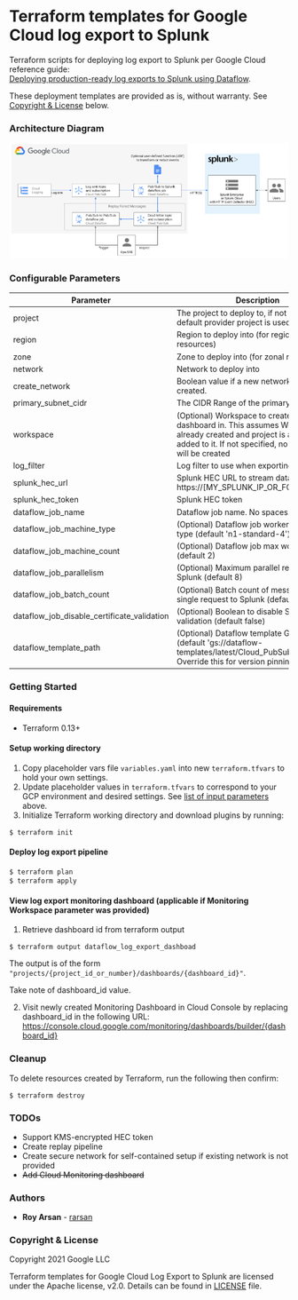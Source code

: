 # Terraform templates for Google Cloud log export to Splunk

Terraform scripts for deploying log export to Splunk per Google Cloud reference guide:<br>
[Deploying production-ready log exports to Splunk using Dataflow](https://cloud.google.com/architecture/deploying-production-ready-log-exports-to-splunk-using-dataflow).

These deployment templates are provided as is, without warranty. See [Copyright & License](#copyright-&-license) below.

### Architecture Diagram

![Architecture Diagram of Log Export to Splunk](./images/logging_export_to_splunk.png)

### Configurable Parameters

Parameter | Description 
--- | ---
project | The project to deploy to, if not set the default provider project is used
region | Region to deploy into (for regional resources)
zone | Zone to deploy into (for zonal resources)
network | Network to deploy into
create\_network | Boolean value if a new network needs to be created.
primary\_subnet\_cidr | The CIDR Range of the primary subnet
workspace | (Optional) Workspace to create Monitoring dashboard in. This assumes Workspace is already created and project is already added to it. If not specified, no dashboard will be created
log_filter | Log filter to use when exporting logs
splunk_hec_url | Splunk HEC URL to stream data to, e.g. https://[MY_SPLUNK_IP_OR_FQDN]:8088
splunk_hec_token | Splunk HEC token
dataflow_job_name | Dataflow job name. No spaces.
dataflow_job_machine_type | (Optional) Dataflow job worker machine type (default 'n1-standard-4')
dataflow_job_machine_count | (Optional) Dataflow job max worker count (default 2)
dataflow_job_parallelism | (Optional) Maximum parallel requests to Splunk (default 8)
dataflow_job_batch_count | (Optional) Batch count of messages in single request to Splunk (default 50)
dataflow_job_disable_certificate_validation | (Optional) Boolean to disable SSL certificate validation (default false)
dataflow_template_path | (Optional) Dataflow template GCS path (default 'gs://dataflow-templates/latest/Cloud_PubSub_to_Splunk'). Override this for version pinning.

### Getting Started

#### Requirements
* Terraform 0.13+

#### Setup working directory

1. Copy placeholder vars file `variables.yaml` into new `terraform.tfvars` to hold your own settings.
2. Update placeholder values in `terraform.tfvars` to correspond to your GCP environment and desired settings. See [list of input parameters](#configurable-parameters) above.
3. Initialize Terraform working directory and download plugins by running:

```shell
$ terraform init
```

#### Deploy log export pipeline

```shell
$ terraform plan
$ terraform apply
```

#### View log export monitoring dashboard (applicable if Monitoring Workspace parameter was provided)

 1. Retrieve dashboard id from terraform output
```shell
$ terraform output dataflow_log_export_dashboad
```
  The output is of the form `"projects/{project_id_or_number}/dashboards/{dashboard_id}"`.
  
  Take note of dashboard_id value.

 2. Visit newly created Monitoring Dashboard in Cloud Console by replacing dashboard_id in the following URL: https://console.cloud.google.com/monitoring/dashboards/builder/{dashboard_id}


### Cleanup

To delete resources created by Terraform, run the following then confirm:
``` shell
$ terraform destroy
```

### TODOs

* Support KMS-encrypted HEC token
* Create replay pipeline
* Create secure network for self-contained setup if existing network is not provided
* ~~Add Cloud Monitoring dashboard~~


### Authors

* **Roy Arsan** - [rarsan](https://github.com/rarsan)


### Copyright & License

Copyright 2021 Google LLC

Terraform templates for Google Cloud Log Export to Splunk are licensed under the Apache license, v2.0. Details can be found in [LICENSE](./LICENSE) file.
